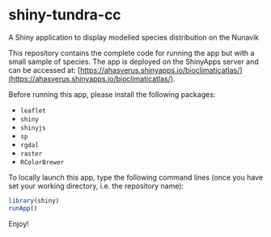 # shiny-tundra-cc

A Shiny application to display modelled species distribution on the Nunavik

This repository contains the complete code for running the app but with a small sample of species. The app is deployed on the ShinyApps server and can be accessed at: [https://ahasverus.shinyapps.io/bioclimaticatlas/](https://ahasverus.shinyapps.io/bioclimaticatlas/).

Before running this app, please install the following packages:

- `leaflet`
- `shiny`
- `shinyjs`
- `sp`
- `rgdal`
- `raster`
- `RColorBrewer`

To locally launch this app, type the following command lines (once you have set your working directory, i.e. the repository name):

```r
library(shiny)
runApp()
```

Enjoy!
